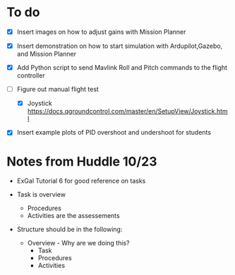 # To do 
- [x] Insert images on how to adjust gains with Mission Planner 
- [x] Insert demonstration on how to start simulation with Ardupilot,Gazebo, and Mission Planner 
- [x] Add Python script to send Mavlink Roll and Pitch commands to the flight controller
- [ ] Figure out manual flight test 
  - [x] Joystick https://docs.qgroundcontrol.com/master/en/SetupView/Joystick.html
- [x] Insert example plots of PID overshoot and undershoot for students 



# Notes from Huddle 10/23
- ExGal Tutorial 6 for good reference on tasks 
- Task is overview
  - Procedures 
  - Activities are the assessements 

- Structure should be in the following:
  - Overview - Why are we doing this?
    - Task
    - Procedures
    - Activities 